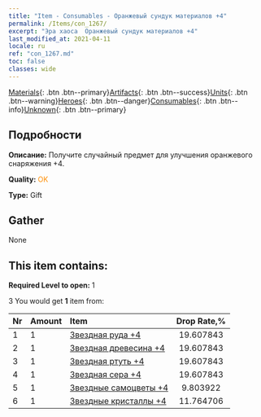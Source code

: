 ```yaml
---
title: "Item - Consumables - Оранжевый сундук материалов +4"
permalink: /Items/con_1267/
excerpt: "Эра хаоса  Оранжевый сундук материалов +4"
last_modified_at: 2021-04-11
locale: ru
ref: "con_1267.md"
toc: false
classes: wide
---
```

 [Materials](/ru/Items/){: .btn .btn--primary}[Artifacts](/ru/Items/Artifacts/){: .btn .btn--success}[Units](/ru/Items/Units/){: .btn .btn--warning}[Heroes](/ru/Items/Heroes/){: .btn .btn--danger}[Consumables](/ru/Items/Consumables/){: .btn .btn--info}[Unknown](/ru/Items/Unknown/){: .btn .btn--primary}

## Подробности
 **Описание:** Получите случайный предмет для улучшения оранжевого снаряжения +4.

 **Quality:** <span style="color: #FF8C00">OK</span>

 **Type:** Gift

## Gather

  None

## This item contains:

 **Required Level to open:** 1

 3 You would get **1** item  from:

  | Nr | Amount |     Item    | Drop Rate,% |
  |:---|:-------|:------------|:---------:|
  | 1 | 1 | [Звездная руда +4](/ru/Items/mat_89/) | 19.607843 | 
  | 2 | 1 | [Звездная древесина +4](/ru/Items/mat_90/) | 19.607843 | 
  | 3 | 1 | [Звездная ртуть +4](/ru/Items/mat_91/) | 19.607843 | 
  | 4 | 1 | [Звездная сера +4](/ru/Items/mat_92/) | 19.607843 | 
  | 5 | 1 | [Звездные самоцветы +4](/ru/Items/mat_93/) | 9.803922 | 
  | 6 | 1 | [Звездные кристаллы +4](/ru/Items/mat_94/) | 11.764706 | 
